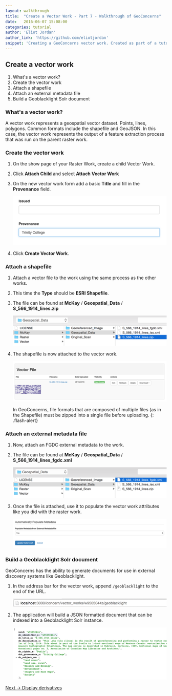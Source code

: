 ```yaml
---
layout: walkthrough
title:  "Create a Vector Work - Part 7 - Walkthrough of GeoConcerns"
date:   2016-06-07 15:08:00
categories: tutorial
author: 'Eliot Jordan'
author_link: 'https://github.com/eliotjordan'
snippet: 'Creating a GeoConcerns vector work. Created as part of a tutorial series given as Walkthrough of GeoConcerns'
---
```


## Create a vector work
  1. What's a vector work?
  1. Create the vector work
  1. Attach a shapefile
  1. Attach an external metadata file
  1. Build a Geoblacklight Solr document

### What's a vector work?

A vector work represents a geospatial vector dataset. Points, lines, polygons. Common formats include the shapefile and GeoJSON. In this case, the vector work represents the output of a feature extraction process that was run on the parent raster work.

### Create the vector work

1. On the show page of your Raster Work, create a child Vector Work.
1. Click **Attach Child** and select **Attach Vector Work**
1. On the new vector work form add a basic **Title** and fill in the **Provenance** field.
   
   ![provenance](/images/provenance.png)
1. Click **Create Vector Work**.

### Attach a shapefile

1. Attach a vector file to the work using the same process as the other works.
1. This time the **Type** should be **ESRI Shapefile**.
1. The file can be found at **McKay** / **Geospatial_Data** / **S_566_1914_lines.zip**
   
   ![shapefile_path](/images/shapefile_path.png)

1. The shapefile is now attached to the vector work.

   ![shapefile](/images/shapefile.png)

   In GeoConcerns, file formats that are composed of multiple files (as in the Shapefile) must be  zipped into a single file before uploading.
   {: .flash-alert}

### Attach an external metadata file

1. Now, attach an FGDC external metadata to the work.
1. The file can be found at **McKay** / **Geospatial_Data** / **S_566_1914_lines_fgdc.xml**
   
   ![vector_fgdc_path](/images/vector_fgdc_path.png)

1. Once the file is attached, use it to populate the vector work attributes like you did with the raster work.

   ![populate_metadata](/images/populate_metadata.png)

### Build a Geoblacklight Solr document

GeoConcerns has the ability to generate documents for use in external discovery systems like Geoblacklight.

1. In the address bar for the vector work, append `/geoblacklight` to the end of the URL.
   
   ![address_bar](/images/address_bar.png)
1. The application will build a JSON formatted document that can be indexed into a Geoblacklight Solr instance.

   ![geoblacklight_solr](/images/geoblacklight_solr.png)

<div class='flash-notice'>
  <a href="{% post_url 2016-06-07-display-derivatives %}">Next → Display derivatives</a>
</div>
